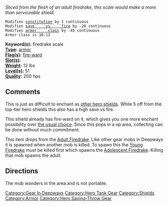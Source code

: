 *Sliced from the flesh of an adult firedrake, this scale would make a
more than serviceable shield.*

`Modifies `[`constitution`](Constitution.md "wikilink")` by 1 continuous`  
`Modifies `[`save`` ``vs`` ``fire`](Saving_Throw.md "wikilink")` by -20 continuous`  
`Modifies `[`armor`` ``class`](Armor_Class.md "wikilink")` by -45 continuous`  
`Armor class is 10-12`

**Keyword(s):** firedrake scale  
**[Type](:Category:_Object_Types.md "wikilink"):**
[armor](:Category:_Armor.md "wikilink")  
**[Flag(s)](:Category:_Object_Flags.md "wikilink"):**
[fire-ward](Fire-Ward_Flag.md "wikilink")  
**[Slot(s)](Object_Slots.md "wikilink"):** <held in offhand>  
**[Weight](Object_Weight.md "wikilink"):** 12 lbs  
**[Level(s)](Object_Level.md "wikilink"):** 51  
**[Quality](Object_Quality.md "wikilink"):** 200 hps  

## Comments

This is just as difficult to enchant as [other hero
shields](Shield_Of_Heroes.md "wikilink"). While 5 off from the top-tier
hero shields this also has a high save vs fire.

This shield already has fire-ward on it, which gives you one more
enchant possibility over [the usual
choice](Shield_Of_Heroes.md "wikilink"). Since this pops in a xp area,
collecting can be done without much commitment.

This item drops from the [Adult Firedrake](Adult_Firedrake "wikilink").
Like other gear mobs in Deepways it is spawned when another mob is
killed. To spawn this the [Young Firedrake](Young_Firedrake "wikilink")
must be killed first which spawns the [Adolescent
Firedrake](Adolescent_Firedrake "wikilink"). Killing that mob spawns the
adult.

## Directions

The mob wanders in the area and is not portable.

[Category:Gear In Deepways](Category:Gear_In_Deepways "wikilink")
[Category:Hero Tank Gear](Category:Hero_Tank_Gear "wikilink")
[Category:Shields](Category:Shields "wikilink")
[Category:Armor](Category:Armor "wikilink") [Category:Hero Saving-Throw
Gear](Category:Hero_Saving-Throw_Gear "wikilink")

